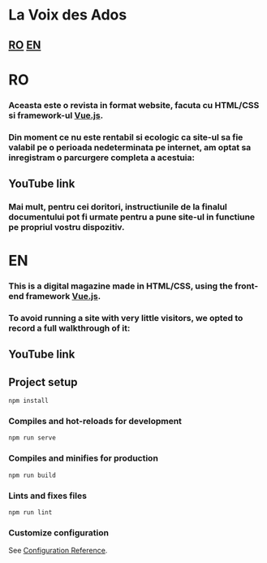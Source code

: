 
# La Voix des Ados 

## [RO](#ro)   [EN](#en)


# RO

### Aceasta este o revista in format website, facuta cu HTML/CSS si framework-ul [Vue.js](https://v3.vuejs.org/guide/introduction.html).


### Din moment ce nu este rentabil si ecologic ca site-ul sa fie valabil pe o perioada nedeterminata pe internet, am optat sa inregistram o parcurgere completa a acestuia: 

## YouTube link

### Mai mult, pentru cei doritori, instructiunile de la finalul documentului pot fi urmate pentru a pune site-ul in functiune pe propriul vostru dispozitiv.


# EN

### This is a digital magazine made in HTML/CSS, using the front-end framework [Vue.js](https://v3.vuejs.org/guide/introduction.html).

### To avoid running a site with very little visitors, we opted to record a full walkthrough of it:
## YouTube link

## Project setup
```
npm install
```

### Compiles and hot-reloads for development
```
npm run serve
```

### Compiles and minifies for production
```
npm run build
```

### Lints and fixes files
```
npm run lint
```

### Customize configuration
See [Configuration Reference](https://cli.vuejs.org/config/).

